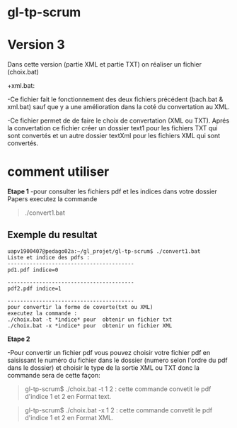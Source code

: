 # gl-tp-scrum

# Version 3


Dans cette version (partie XML et partie TXT) on réaliser un fichier (choix.bat)

+xml.bat:

-Ce fichier fait le fonctionnement des deux fichiers précédent (bach.bat & xml.bat) sauf que y a une amélioration dans la coté du convertation au XML.

-Ce fichier permet de de faire le choix de convertation (XML ou TXT). Aprés la convertation ce fichier créer un dossier text1 pour les fichiers TXT qui sont convertés et un autre dossier textXml pour les fichiers XML qui sont convertés.

# comment utiliser
**Etape 1**
 -pour consulter les fichiers pdf et les indices dans votre dossier Papers executez la commande 
 >./convert1.bat
 ## Exemple du resultat
 ```
 uapv1900407@pedago02a:~/gl_projet/gl-tp-scrum$ ./convert1.bat
Liste et indice des pdfs :
----------------------------------------
pd1.pdf indice=0

----------------------------------------
pdf2.pdf indice=1

----------------------------------------
pour convertir la forme de coverte(txt ou XML)
executez la commande :
./choix.bat -t *indice* pour  obtenir un fichier txt
./choix.bat -x *indice* pour  obtenir un fichier XML
 ```
 
 **Etape 2**

-Pour convertir un fichier pdf  vous pouvez choisir votre fichier pdf en saisissant le numéro du fichier dans le dossier (numero selon l'ordre du pdf dans le dossier) et choisir le type de la sortie XML ou TXT donc la commande sera de cette façon:

> gl-tp-scrum$ ./choix.bat -t 1 2 : cette commande convetit le pdf d'indice 1 et 2 en Format text.

> gl-tp-scrum$ ./choix.bat -x 1 2 : cette commande convetit le pdf d'indice 1 et 2 en Format XML.


